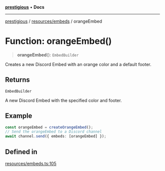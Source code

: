 [**prestigious**](../../../README.md) • **Docs**

***

[prestigious](../../../README.md) / [resources/embeds](../README.md) / orangeEmbed

# Function: orangeEmbed()

> **orangeEmbed**(): `EmbedBuilder`

Creates a new Discord Embed with an orange color and a default footer.

## Returns

`EmbedBuilder`

A new Discord Embed with the specified color and footer.

## Example

```typescript
const orangeEmbed = createOrangeEmbed();
// Send the orangeEmbed to a Discord channel
await channel.send({ embeds: [orangeEmbed] });
```

## Defined in

[resources/embeds.ts:105](https://github.com/LightBlueGamer/Prestigious/blob/bceae299d5416ea8756fa7d0aa42b82d959295c3/src/lib/resources/embeds.ts#L105)
